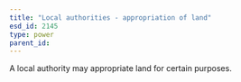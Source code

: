 ```yaml
---
title: "Local authorities - appropriation of land"
esd_id: 2145
type: power
parent_id:  
---
```


A local authority may appropriate land for certain purposes.

